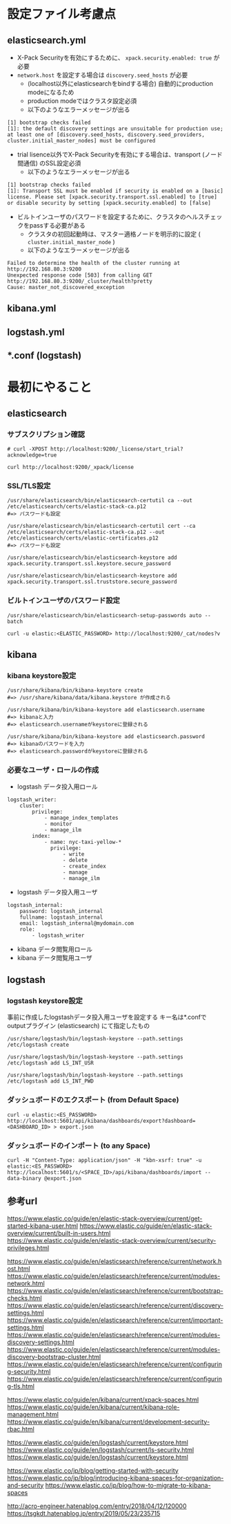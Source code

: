 # 設定ファイル考慮点

## elasticsearch.yml
- X-Pack Securityを有効にするために、 `xpack.security.enabled: true` が必要
- `network.host` を設定する場合は `discovery.seed_hosts` が必要
  - (localhost以外にelasticsearchをbindする場合) 自動的にproduction modeになるため
  - production modeではクラスタ設定必須
  - 以下のようなエラーメッセージが出る
```
[1] bootstrap checks failed
[1]: the default discovery settings are unsuitable for production use; at least one of [discovery.seed_hosts, discovery.seed_providers, cluster.initial_master_nodes] must be configured
```
- trial lisence以外でX-Pack Securityを有効にする場合は、transport (ノード間通信) のSSL設定必須
  - 以下のようなエラーメッセージが出る
```
[1] bootstrap checks failed
[1]: Transport SSL must be enabled if security is enabled on a [basic] license. Please set [xpack.security.transport.ssl.enabled] to [true] or disable security by setting [xpack.security.enabled] to [false]
```
- ビルトインユーザのパスワードを設定するために、クラスタのヘルスチェックをpassする必要がある
  - クラスタの初回起動時は、マスター適格ノードを明示的に設定 ( `cluster.initial_master_node` )
  - 以下のようなエラーメッセージが出る
```
Failed to determine the health of the cluster running at http://192.168.80.3:9200
Unexpected response code [503] from calling GET http://192.168.80.3:9200/_cluster/health?pretty
Cause: master_not_discovered_exception
```

## kibana.yml

## logstash.yml

## *.conf (logstash)



# 最初にやること

## elasticsearch

### サブスクリプション確認
```
# curl -XPOST http://localhost:9200/_license/start_trial?acknowledge=true

curl http://localhost:9200/_xpack/license
```

### SSL/TLS設定 
```
/usr/share/elasticsearch/bin/elasticsearch-certutil ca --out /etc/elasticsearch/certs/elastic-stack-ca.p12
#=> パスワードも設定

/usr/share/elasticsearch/bin/elasticsearch-certutil cert --ca /etc/elasticsearch/certs/elastic-stack-ca.p12 --out /etc/elasticsearch/certs/elastic-certificates.p12
#=> パスワードも設定

/usr/share/elasticsearch/bin/elasticsearch-keystore add xpack.security.transport.ssl.keystore.secure_password

/usr/share/elasticsearch/bin/elasticsearch-keystore add xpack.security.transport.ssl.truststore.secure_password
```

### ビルトインユーザのパスワード設定
```
/usr/share/elasticsearch/bin/elasticsearch-setup-passwords auto --batch

curl -u elastic:<ELASTIC_PASSWORD> http://localhost:9200/_cat/nodes?v
```

## kibana

### kibana keystore設定
```
/usr/share/kibana/bin/kibana-keystore create
#=> /usr/share/kibana/data/kibana.keystore が作成される

/usr/share/kibana/bin/kibana-keystore add elasticsearch.username
#=> kibanaと入力
#=> elasticsearch.usernameがkeystoreに登録される

/usr/share/kibana/bin/kibana-keystore add elasticsearch.password
#=> kibanaのパスワードを入力
#=> elasticsearch.passwordがkeystoreに登録される
```

### 必要なユーザ・ロールの作成
- logstash データ投入用ロール
```
logstash_writer:
    cluster:
        privilege:
            - manage_index_templates
            - monitor
            - manage_ilm
        index:
            - name: nyc-taxi-yellow-*
              privilege:
                  - write
                  - delete
                  - create_index
                  - manage
                  - manage_ilm
```
    
- logstash データ投入用ユーザ
```
logstash_internal:
    password: logstash_internal
    fullname: logstash_internal
    email: logstash_internal@mydomain.com
    role:
        - logstash_writer
```

- kibana データ閲覧用ロール
- kibana データ閲覧用ユーザ


## logstash

### logstash keystore設定
事前に作成したlogstashデータ投入用ユーザを設定する
キー名は*.confでoutputプラグイン (elasticsearch) にて指定したもの
```
/usr/share/logstash/bin/logstash-keystore --path.settings /etc/logstash create

/usr/share/logstash/bin/logstash-keystore --path.settings /etc/logstash add LS_INT_USR

/usr/share/logstash/bin/logstash-keystore --path.settings /etc/logstash add LS_INT_PWD
```


### ダッシュボードのエクスポート (from Default Space)
```
curl -u elastic:<ES_PASSWORD> http://localhost:5601/api/kibana/dashboards/export?dashboard=<DASHBOARD_ID> > export.json
```

### ダッシュボードのインポート (to any Space)
```
curl -H "Content-Type: application/json" -H "kbn-xsrf: true" -u elastic:<ES_PASSWORD> http://localhost:5601/s/<SPACE_ID>/api/kibana/dashboards/import --data-binary @export.json
```

## 参考url
https://www.elastic.co/guide/en/elastic-stack-overview/current/get-started-kibana-user.html
https://www.elastic.co/guide/en/elastic-stack-overview/current/built-in-users.html
https://www.elastic.co/guide/en/elastic-stack-overview/current/security-privileges.html

https://www.elastic.co/guide/en/elasticsearch/reference/current/network.host.html
https://www.elastic.co/guide/en/elasticsearch/reference/current/modules-network.html
https://www.elastic.co/guide/en/elasticsearch/reference/current/bootstrap-checks.html
https://www.elastic.co/guide/en/elasticsearch/reference/current/discovery-settings.html
https://www.elastic.co/guide/en/elasticsearch/reference/current/important-settings.html
https://www.elastic.co/guide/en/elasticsearch/reference/current/modules-discovery-settings.html
https://www.elastic.co/guide/en/elasticsearch/reference/current/modules-discovery-bootstrap-cluster.html
https://www.elastic.co/guide/en/elasticsearch/reference/current/configuring-security.html
https://www.elastic.co/guide/en/elasticsearch/reference/current/configuring-tls.html

https://www.elastic.co/guide/en/kibana/current/xpack-spaces.html
https://www.elastic.co/guide/en/kibana/current/kibana-role-management.html
https://www.elastic.co/guide/en/kibana/current/development-security-rbac.html

https://www.elastic.co/guide/en/logstash/current/keystore.html
https://www.elastic.co/guide/en/logstash/current/ls-security.html
https://www.elastic.co/guide/en/logstash/current/keystore.html

https://www.elastic.co/jp/blog/getting-started-with-security
https://www.elastic.co/jp/blog/introducing-kibana-spaces-for-organization-and-security
https://www.elastic.co/jp/blog/how-to-migrate-to-kibana-spaces

http://acro-engineer.hatenablog.com/entry/2018/04/12/120000
https://tsgkdt.hatenablog.jp/entry/2019/05/23/235715



